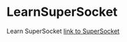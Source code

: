 # LearnSuperSocket
Learn SuperSocket
[link to SuperSocket](https://github.com/kerryjiang/SuperSocket)
